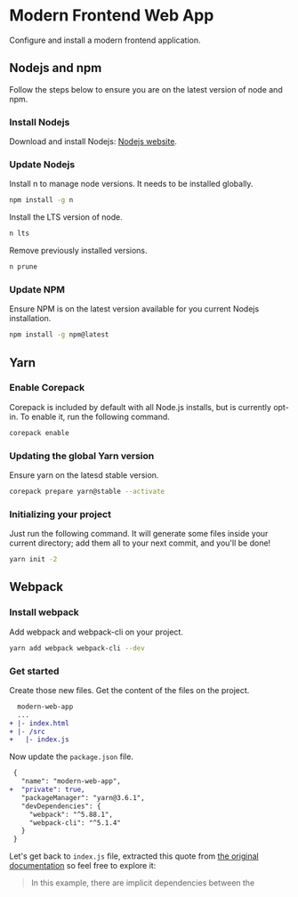# Modern Frontend Web App

Configure and install a modern frontend application.

## Nodejs and npm

Follow the steps below to ensure you are on the latest version of node and npm.

### Install Nodejs

Download and install Nodejs: [Nodejs website](https://nodejs.org/en).

### Update Nodejs

Install n to manage node versions. It needs to be installed globally.

```bash
npm install -g n
```

Install the LTS version of node.

```bash
n lts
```

Remove previously installed versions.

```bash
n prune
```

### Update NPM

Ensure NPM is on the latest version available for you current Nodejs installation.

```bash
npm install -g npm@latest
```

## Yarn

### Enable Corepack

Corepack is included by default with all Node.js installs, but is currently opt-in. To enable it, run the following command.

```bash
corepack enable
```

### Updating the global Yarn version

Ensure yarn on the latesd stable version.

```bash
corepack prepare yarn@stable --activate
```

### Initializing your project

Just run the following command. It will generate some files inside your current directory; add them all to your next commit, and you'll be done!

```bash
yarn init -2
```

## Webpack

### Install webpack

Add webpack and webpack-cli on your project.

```bash
yarn add webpack webpack-cli --dev
```

### Get started

Create those new files. Get the content of the files on the project.

```diff
  modern-web-app
  ...
+ |- index.html
+ |- /src
+   |- index.js
```

Now update the `package.json` file.

```diff
 {
   "name": "modern-web-app",
+  "private": true,
   "packageManager": "yarn@3.6.1",
   "devDependencies": {
     "webpack": "^5.88.1",
     "webpack-cli": "^5.1.4"
   }
 }
```

Let's get back to `index.js` file, extracted this quote from [the original documentation](https://webpack.js.org/guides/getting-started/#basic-setup) so feel free to explore it:

> In this example, there are implicit dependencies between the <script> tags. Our index.js file depends on lodash being included in the page before it runs. This is because index.js never explicitly declared a need for lodash; it assumes that the global variable _ exists.
> 
> There are problems with managing JavaScript projects this way:
> 
> It is not immediately apparent that the script depends on an external library.
> If a dependency is missing, or included in the wrong order, the application will not function properly.
> If a dependency is included but not used, the browser will be forced to download unnecessary code.
> Let's use webpack to manage these scripts instead.
